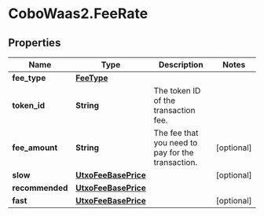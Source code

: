 # CoboWaas2.FeeRate

## Properties

Name | Type | Description | Notes
------------ | ------------- | ------------- | -------------
**fee_type** | [**FeeType**](FeeType.md) |  | 
**token_id** | **String** | The token ID of the transaction fee. | 
**fee_amount** | **String** | The fee that you need to pay for the transaction. | [optional] 
**slow** | [**UtxoFeeBasePrice**](UtxoFeeBasePrice.md) |  | [optional] 
**recommended** | [**UtxoFeeBasePrice**](UtxoFeeBasePrice.md) |  | 
**fast** | [**UtxoFeeBasePrice**](UtxoFeeBasePrice.md) |  | [optional] 



